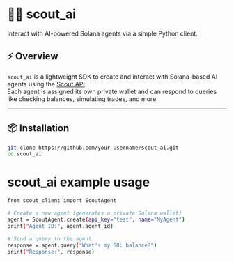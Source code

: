 # 🕵️‍♂️ scout_ai

Interact with AI-powered Solana agents via a simple Python client.

## ⚡️ Overview

`scout_ai` is a lightweight SDK to create and interact with Solana-based AI agents using the [Scout API](https://api.scout.onl).  
Each agent is assigned its own private wallet and can respond to queries like checking balances, simulating trades, and more.

---

## 📦 Installation

```bash
git clone https://github.com/your-username/scout_ai.git
cd scout_ai
```

# scout_ai example usage
```bash
from scout_client import ScoutAgent

# Create a new agent (generates a private Solana wallet)
agent = ScoutAgent.create(api_key="test", name="MyAgent")
print("Agent ID:", agent.agent_id)

# Send a query to the agent
response = agent.query("What's my SOL balance?")
print("Response:", response)
```
